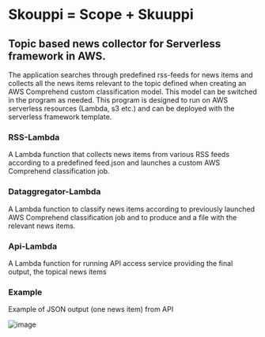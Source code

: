 # Skouppi = Scope + Skuuppi
## Topic based news collector for Serverless framework in AWS.

The application searches through predefined rss-feeds for news items and collects all the news items relevant to the topic defined when creating an AWS Comprehend custom classification model.
This model can be switched in the program as needed.
This program is designed to run on AWS serverless resources (Lambda, s3 etc.) and can be deployed with the serverless framework template.

### RSS-Lambda
A Lambda function that collects news items from various RSS feeds according to a predefined feed.json and launches a custom AWS Comprehend classification job.


### Dataggregator-Lambda
A Lambda function to classify news items according to previously launched AWS Comprehend classification job and to produce and a file with the relevant news items.


### Api-Lambda
A Lambda function for running API access service providing the final output, the topical news items


### Example
Example of JSON output (one news item) from API

![image](https://user-images.githubusercontent.com/56840557/188080471-6b0c3e9b-c4a2-4ec2-9084-6f4caeabf9c2.png)


